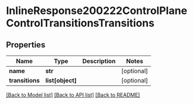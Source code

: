 # InlineResponse200222ControlPlaneControlTransitionsTransitions

## Properties
Name | Type | Description | Notes
------------ | ------------- | ------------- | -------------
**name** | **str** |  | [optional] 
**transitions** | **list[object]** |  | [optional] 

[[Back to Model list]](../README.md#documentation-for-models) [[Back to API list]](../README.md#documentation-for-api-endpoints) [[Back to README]](../README.md)


